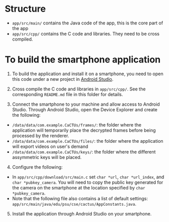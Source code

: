 # Structure

* `app/src/main/` contains the Java code of the app, this is the core part of the app
* `app/src/cpp/` contains the C code and libraries. They need to be cross compiled.


# To build the smartphone application

1. To build the application and install it on a smartphone, you need to open this code under a new project in [Android Studio](https://developer.android.com/studio/).
   
2. Cross compile the C code and libraries in `app/src/cpp/`. See the corresponding `README.md` file in this folder for details.

3. Connect the smartphone to your machine and allow access to Android Studio. Through Android Studio, open the Device Explorer and create the following:
  - `/data/data/com.example.CaCTUs/frames/`: the folder where the application will temporarily place the decrypted frames before being processed by the renderer.
  - `/data/data/com.example.CaCTUs/files/`: the folder where the application will export videos on user's demand
  - `/data/data/com.example.CaCTUs/keys/`: the folder where the different assymmetric keys will be placed.

4. Configure the following:
  - In `app/src/cpp/download/src/main.c` set `char *url`, `char *url_index`, and `char *pubkey_camera`. You will need to copy the public key generated for the camera on the smartphone at the location specified by `char *pubkey_camera`.
  - Note that the following file also contains a list of default settings:  `app/src/main/java/edu/psu/cse/cactus/AppConstants.java`.

5. Install the application through Android Studio on your smartphone.
